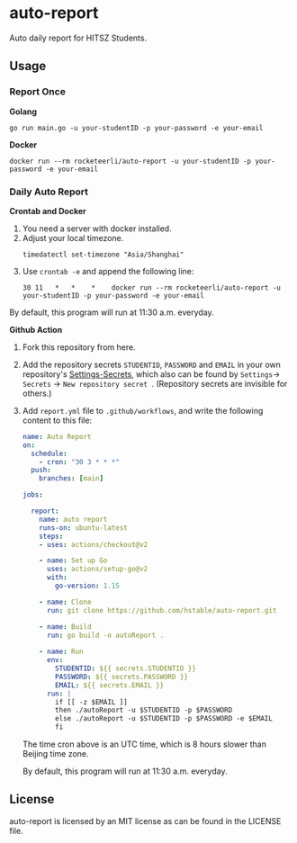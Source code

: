 # auto-report

Auto daily report for HITSZ Students.

## Usage

### Report Once

**Golang**

```shell
go run main.go -u your-studentID -p your-password -e your-email
```

**Docker**

```shell
docker run --rm rocketeerli/auto-report -u your-studentID -p your-password -e your-email
```

### Daily Auto Report 

**Crontab and Docker**
1. You need a server with docker installed.
2. Adjust your local timezone.
   ```shell
   timedatectl set-timezone "Asia/Shanghai"
   ```
4. Use `crontab -e` and append the following line:
   ```cron
   30 11   *   *    *    docker run --rm rocketeerli/auto-report -u your-studentID -p your-password -e your-email
   ```
By default, this program will run at 11:30 a.m. everyday.

**Github Action**

1. Fork this repository from here.

2. Add the repository secrets `STUDENTID`, `PASSWORD` and `EMAIL`  in your own repository's <a href="../../settings/secrets">Settings-Secrets</a>,  which also can be found by `Settings`-> `Secrets` -> `New repository secret `. (Repository secrets are invisible for others.)

3. Add `report.yml` file to `.github/workflows`, and write the following content to this file:

   ```yaml
   name: Auto Report
   on: 
     schedule:
       - cron: "30 3 * * *"
     push:
       branches: [main]
   
   jobs:
   
     report:
       name: auto report
       runs-on: ubuntu-latest
       steps:
       - uses: actions/checkout@v2
   
       - name: Set up Go
         uses: actions/setup-go@v2
         with:
           go-version: 1.15
   
       - name: Clone
         run: git clone https://github.com/hstable/auto-report.git
   
       - name: Build
         run: go build -o autoReport .
           
       - name: Run
         env:
           STUDENTID: ${{ secrets.STUDENTID }}
           PASSWORD: ${{ secrets.PASSWORD }}
           EMAIL: ${{ secrets.EMAIL }}
         run: |
           if [[ -z $EMAIL ]]
           then ./autoReport -u $STUDENTID -p $PASSWORD
           else ./autoReport -u $STUDENTID -p $PASSWORD -e $EMAIL
           fi
   ```
   
   The time cron above is an UTC time, which is 8 hours slower than Beijing time zone.
   
   By default, this program will run at 11:30 a.m. everyday.

## License

auto-report is licensed by an MIT license as can be found in the LICENSE file.

